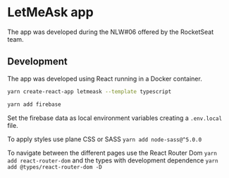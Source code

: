 # LetMeAsk app

The app was developed during the NLW#06 offered by the RocketSeat team.

## Development

The app was developed using React running in a Docker container.

```bash
yarn create-react-app letmeask --template typescript

yarn add firebase
```

Set the firebase data as local environment variables creating a `.env.local` file.

To apply styles use plane CSS or SASS `yarn add node-sass@^5.0.0`

To navigate between the different pages use the React Router Dom `yarn add react-router-dom` and the types with development dependence `yarn add @types/react-router-dom -D`
